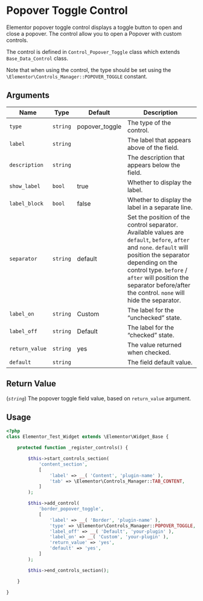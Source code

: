 # Popover Toggle Control

Elementor popover toggle control displays a toggle  button to open and close a popover. The control allow you to open a Popover with custom controls.

The control is defined in `Control_Popover_Toggle` class which extends `Base_Data_Control` class.

Note that when using the control, the type should be set using the `\Elementor\Controls_Manager::POPOVER_TOGGLE` constant.

## Arguments

<table>
	<thead>
		<tr>
			<th>Name</th>
			<th>Type</th>
			<th>Default</th>
			<th>Description</th>
		</tr>
	</thead>
	<tbody>
		<tr>
			<td><code>type</code></td>
			<td><code>string</code></td>
			<td>popover_toggle</td>
			<td>The type of the control.</td>
		</tr>
		<tr>
			<td><code>label</code></td>
			<td><code>string</code></td>
			<td></td>
			<td>The label that appears above of the field.</td>
		</tr>
		<tr>
			<td><code>description</code></td>
			<td><code>string</code></td>
			<td></td>
			<td>The description that appears below the field.</td>
		</tr>
		<tr>
			<td><code>show_label</code></td>
			<td><code>bool</code></td>
			<td>true</td>
			<td>Whether to display the label.</td>
		</tr>
		<tr>
			<td><code>label_block</code></td>
			<td><code>bool</code></td>
			<td>false</td>
			<td>Whether to display the label in a separate line.</td>
		</tr>
		<tr>
			<td><code>separator</code></td>
			<td><code>string</code></td>
			<td>default</td>
			<td>Set the position of the control separator. Available values are <code>default</code>, <code>before</code>, <code>after</code> and <code>none</code>. <code>default</code> will position the separator depending on the control type. <code>before</code> / <code>after</code> will position the separator before/after the control. <code>none</code> will hide the separator.</td>
		</tr>
		<tr>
			<td><code>label_on</code></td>
			<td><code>string</code></td>
			<td>Custom</td>
			<td>The label for the “unchecked” state.</td>
		</tr>
		<tr>
			<td><code>label_off</code></td>
			<td><code>string</code></td>
			<td>Default</td>
			<td>The label for the “checked” state.</td>
		</tr>
		<tr>
			<td><code>return_value</code></td>
			<td><code>string</code></td>
			<td>yes</td>
			<td>The value returned when checked.</td>
		</tr>
		<tr>
			<td><code>default</code></td>
			<td><code>string</code></td>
			<td></td>
			<td>The field default value.</td>
		</tr>
	</tbody>
</table>

## Return Value

(_`string`_) The popover toggle field value, based on `return_value` argument.

## Usage

```php {14-24}
<?php
class Elementor_Test_Widget extends \Elementor\Widget_Base {

	protected function _register_controls() {

		$this->start_controls_section(
			'content_section',
			[
				'label' => __( 'Content', 'plugin-name' ),
				'tab' => \Elementor\Controls_Manager::TAB_CONTENT,
			]
		);

		$this->add_control(
			'border_popover_toggle',
			[
				'label' => __( 'Border', 'plugin-name' ),
				'type' => \Elementor\Controls_Manager::POPOVER_TOGGLE,
				'label_off' => __( 'Default', 'your-plugin' ),
				'label_on' => __( 'Custom', 'your-plugin' ),
				'return_value' => 'yes',
				'default' => 'yes',
			]
		);

		$this->end_controls_section();

	}

}
```
